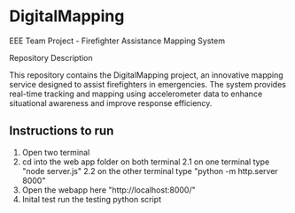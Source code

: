 # DigitalMapping

EEE Team Project - Firefighter Assistance Mapping System

Repository Description

This repository contains the DigitalMapping project, an innovative mapping service designed to assist firefighters in emergencies. The system provides real-time tracking and mapping using accelerometer data to enhance situational awareness and improve response efficiency.

## Instructions to run
1. Open two terminal
2. cd into the web app folder on both terminal
   2.1 on one terminal type "node server.js"
   2.2 on the other terminal type "python -m http.server 8000"
3. Open the webapp here "http://localhost:8000/"
4. Inital test run the testing python script
